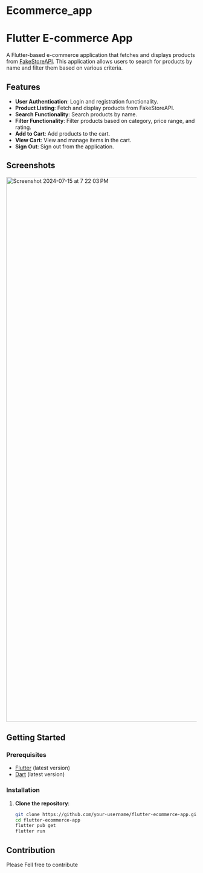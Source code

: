 # Ecommerce_app

# Flutter E-commerce App

A Flutter-based e-commerce application that fetches and displays products from [FakeStoreAPI](https://fakestoreapi.com). This application allows users to search for products by name and filter them based on various criteria.

## Features

- **User Authentication**: Login and registration functionality.
- **Product Listing**: Fetch and display products from FakeStoreAPI.
- **Search Functionality**: Search products by name.
- **Filter Functionality**: Filter products based on category, price range, and rating.
- **Add to Cart**: Add products to the cart.
- **View Cart**: View and manage items in the cart.
- **Sign Out**: Sign out from the application.

## Screenshots
<img width="1440" alt="Screenshot 2024-07-15 at 7 22 03 PM" src="https://github.com/user-attachments/assets/230e9817-492a-4883-81ea-24d29235a9d5">



## Getting Started

### Prerequisites

- [Flutter](https://flutter.dev/docs/get-started/install) (latest version)
- [Dart](https://dart.dev/get-dart) (latest version)

### Installation

1. **Clone the repository**:

   ```bash
   git clone https://github.com/your-username/flutter-ecommerce-app.git
   cd flutter-ecommerce-app
   flutter pub get
   flutter run
## Contribution
Please Fell free to contribute 
